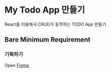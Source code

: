 # My Todo App 만들기

React를 이용해서 CRUD가 동작하는 TODO App 만들기

## Bare Minimum Requirement

### 기획하기

Open [Figma](https://www.figma.com/file/LusDyFLKtkdq0KpkRcPGyr/Untitled?node-id=0%3A1&t=WPZlQSPfLdKqSq4H-1)
